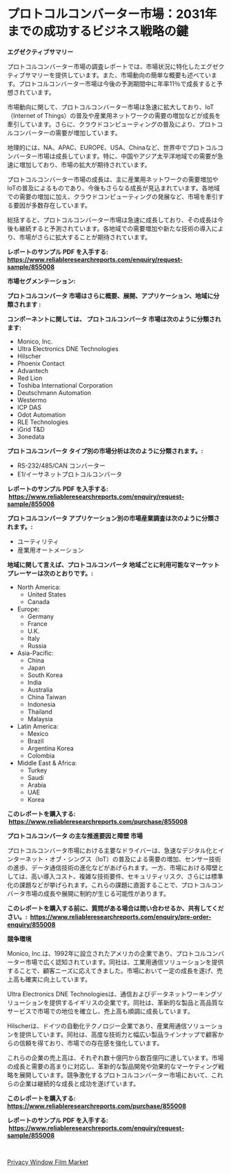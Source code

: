 <p><h1>プロトコルコンバーター市場：2031年までの成功するビジネス戦略の鍵</h1></p><p><strong>エグゼクティブサマリー</strong></p>
<p><p>プロトコルコンバーター市場の調査レポートでは、市場状況に特化したエグゼクティブサマリーを提供しています。また、市場動向の簡単な概要も述べています。プロトコルコンバーター市場は今後の予測期間中に年率11％で成長すると予想されています。</p><p>市場動向に関して、プロトコルコンバーター市場は急速に拡大しており、IoT（Internet of Things）の普及や産業用ネットワークの需要の増加などが成長を牽引しています。さらに、クラウドコンピューティングの普及により、プロトコルコンバーターの需要が増加しています。</p><p>地理的には、NA、APAC、EUROPE、USA、Chinaなど、世界中でプロトコルコンバーター市場は成長しています。特に、中国やアジア太平洋地域での需要が急速に増加しており、市場の拡大が期待されています。</p><p>プロトコルコンバーター市場の成長は、主に産業用ネットワークの需要増加やIoTの普及によるものであり、今後もさらなる成長が見込まれています。各地域での需要の増加に加え、クラウドコンピューティングの発展など、市場を牽引する要因が多数存在しています。</p><p>総括すると、プロトコルコンバーター市場は急速に成長しており、その成長は今後も継続すると予測されています。各地域での需要増加や新たな技術の導入により、市場がさらに拡大することが期待されています。</p></p>
<p><strong>レポートのサンプル PDF を入手する: <a href="https://www.reliableresearchreports.com/enquiry/request-sample/855008">https://www.reliableresearchreports.com/enquiry/request-sample/855008</a></strong></p>
<p><strong>市場セグメンテーション:</strong></p>
<p><strong> プロトコルコンバータ 市場はさらに概要、展開、アプリケーション、地域に分類されます :</strong></p>
<p><strong>コンポーネントに関しては、 プロトコルコンバータ 市場は次のように分類されます: &nbsp;</strong></p>
<p><ul><li>Monico, Inc.</li><li>Ultra Electronics DNE Technologies</li><li>Hilscher</li><li>Phoenix Contact</li><li>Advantech</li><li>Red Lion</li><li>Toshiba International Corporation</li><li>Deutschmann Automation</li><li>Westermo</li><li>ICP DAS</li><li>Odot Automation</li><li>RLE Technologies</li><li>iGrid T&D</li><li>3onedata</li></ul></p>
<p><strong> プロトコルコンバータ タイプ別の市場分析は次のように分類されます。:</strong></p>
<p><ul><li>RS-232/485/CAN コンバーター</li><li>E1/イーサネットプロトコルコンバータ</li></ul></p>
<p><strong>レポートのサンプル PDF を入手する: &nbsp;<a href="https://www.reliableresearchreports.com/enquiry/request-sample/855008">https://www.reliableresearchreports.com/enquiry/request-sample/855008</a></strong></p>
<p><strong> プロトコルコンバータ アプリケーション別の市場産業調査は次のように分類されます。:</strong></p>
<p><ul><li>ユーティリティ</li><li>産業用オートメーション</li></ul></p>
<p><strong>地域に関して言えば、プロトコルコンバータ 地域ごとに利用可能なマーケットプレーヤーは次のとおりです。:</strong></p>
<p><ul>
    <li>
        North America:
        <ul>
            <li>United States</li>
            <li>Canada</li>
        </ul>
    </li>
    <li>
        Europe:
        <ul>
            <li>Germany</li>
            <li>France</li>
            <li>U.K.</li>
            <li>Italy</li>
            <li>Russia</li>
        </ul>
    </li>
    <li>
        Asia-Pacific:
        <ul>
            <li>China</li>
            <li>Japan</li>
            <li>South Korea</li>
            <li>India</li>
            <li>Australia</li>
            <li>China Taiwan</li>
            <li>Indonesia</li>
            <li>Thailand</li>
            <li>Malaysia</li>
        </ul>
    </li>
    <li>
        Latin America:
        <ul>
            <li>Mexico</li>
            <li>Brazil</li>
            <li>Argentina Korea</li>
            <li>Colombia</li>
        </ul>
    </li>
    <li>
        Middle East & Africa:
        <ul>
            <li>Turkey</li>
            <li>Saudi</li>
            <li>Arabia</li>
            <li>UAE</li>
            <li>Korea</li>
        </ul>
    </li>
    </ul></p>
<p><strong>このレポートを購入する: &nbsp;<a href="https://www.reliableresearchreports.com/purchase/855008">https://www.reliableresearchreports.com/purchase/855008</a></strong></p>
<p><strong>プロトコルコンバータ の主な推進要因と障壁 市場</strong></p>
<p><p>プロトコルコンバータ市場における主要なドライバーは、急速なデジタル化とインターネット・オブ・シングス（IoT）の普及による需要の増加、センサー技術の進歩、データ通信技術の進化などがあげられます。一方、市場における障壁としては、高い導入コスト、複雑な技術要件、セキュリティリスク、さらには標準化の課題などが挙げられます。これらの課題に直面することで、プロトコルコンバータ市場の成長や展開に制約が生じる可能性があります。</p></p>
<p><strong>このレポートを購入する前に、質問がある場合は問い合わせるか、共有してください。:&nbsp; <a href="https://www.reliableresearchreports.com/enquiry/pre-order-enquiry/855008">https://www.reliableresearchreports.com/enquiry/pre-order-enquiry/855008</a></strong></p>
<p><strong>競争環境</strong></p>
<p><p>Monico, Inc.は、1992年に設立されたアメリカの企業であり、プロトコルコンバーター市場で広く認知されています。同社は、工業用通信ソリューションを提供することで、顧客ニーズに応えてきました。市場において一定の成長を遂げ、売上高も確実に向上しています。</p><p>Ultra Electronics DNE Technologiesは、通信およびデータネットワーキングソリューションを提供するイギリスの企業です。同社は、革新的な製品と高品質なサービスで市場での地位を確立し、売上高も順調に成長しています。</p><p>Hilscherは、ドイツの自動化テクノロジー企業であり、産業用通信ソリューションを提供しています。同社は、高度な技術力と幅広い製品ラインナップで顧客からの信頼を得ており、市場での存在感を強化しています。</p><p>これらの企業の売上高は、それぞれ数十億円から数百億円に達しています。市場の成長と需要の高まりに対応し、革新的な製品開発や効果的なマーケティング戦略を展開しています。競争激化するプロトコルコンバーター市場において、これらの企業は継続的な成長と成功を遂げています。</p></p>
<p><strong>このレポートを購入する: &nbsp; <a href="https://www.reliableresearchreports.com/purchase/855008">https://www.reliableresearchreports.com/purchase/855008</a></strong></p>
<p><strong>レポートのサンプル PDF を入手する: &nbsp;<a href="https://www.reliableresearchreports.com/enquiry/request-sample/855008">https://www.reliableresearchreports.com/enquiry/request-sample/855008</a></strong><strong></strong></p>
<p>&nbsp;</p>
<p><p><a href="https://carnation-joke-41f.notion.site/Global-Privacy-Window-Film-Market-by-Types-Applications-and-Major-Players-with-Regional-Growth-Ra-8d8de3efcc994acd83beddf098a9e198">Privacy Window Film Market</a></p></p>